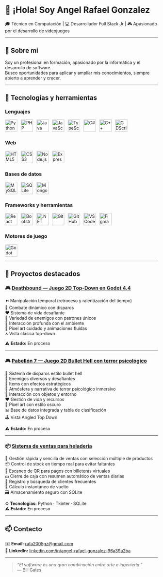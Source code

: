 # 👋 ¡Hola! Soy **Angel Rafael Gonzalez**

🎓 Técnico en Computación | 💻 Desarrollador Full Stack Jr | 🎮 Apasionado por el desarrollo de videojuegos

---

## 🔧 Sobre mí

Soy un profesional en formación, apasionado por la informática y el desarrollo de software.  
Busco oportunidades para aplicar y ampliar mis conocimientos, siempre abierto a aprender y crecer.

---

## 🚀 Tecnologías y herramientas

### Lenguajes  
<p align="left">
  <img src="https://cdn.jsdelivr.net/gh/devicons/devicon/icons/python/python-original.svg" alt="Python" width="40" height="40" />&nbsp;&nbsp;
  <img src="https://cdn.jsdelivr.net/gh/devicons/devicon/icons/php/php-original.svg" alt="PHP" width="40" height="40" />&nbsp;&nbsp;
  <img src="https://cdn.jsdelivr.net/gh/devicons/devicon/icons/java/java-original.svg" alt="Java" width="40" height="40" />&nbsp;&nbsp;
  <img src="https://cdn.jsdelivr.net/gh/devicons/devicon/icons/javascript/javascript-original.svg" alt="JavaScript" width="40" height="40" />&nbsp;&nbsp;
  <img src="https://cdn.jsdelivr.net/gh/devicons/devicon/icons/typescript/typescript-original.svg" alt="TypeScript" width="40" height="40" />&nbsp;&nbsp;
  <img src="https://cdn.jsdelivr.net/gh/devicons/devicon/icons/csharp/csharp-original.svg" alt="C#" width="40" height="40" />&nbsp;&nbsp;
  <img src="https://cdn.jsdelivr.net/gh/devicons/devicon/icons/cplusplus/cplusplus-original.svg" alt="C++" width="40" height="40" />&nbsp;&nbsp;
  <img src="https://cdn.jsdelivr.net/gh/devicons/devicon/icons/godot/godot-original.svg" alt="GDScript" width="40" height="40" />
</p>

### Web  
<p align="left">
  <img src="https://cdn.jsdelivr.net/gh/devicons/devicon/icons/html5/html5-original.svg" alt="HTML5" width="40" height="40" />&nbsp;&nbsp;
  <img src="https://cdn.jsdelivr.net/gh/devicons/devicon/icons/css3/css3-original.svg" alt="CSS3" width="40" height="40" />&nbsp;&nbsp;
  <img src="https://cdn.jsdelivr.net/gh/devicons/devicon/icons/nodejs/nodejs-original.svg" alt="Node.js" width="40" height="40" />&nbsp;&nbsp;
  <img src="https://cdn.jsdelivr.net/gh/devicons/devicon/icons/express/express-original.svg" alt="Express" width="40" height="40" />
</p>

### Bases de datos  
<p align="left">
  <img src="https://cdn.jsdelivr.net/gh/devicons/devicon/icons/mysql/mysql-original.svg" alt="MySQL" width="40" height="40" />&nbsp;&nbsp;
  <img src="https://cdn.jsdelivr.net/gh/devicons/devicon/icons/sqlite/sqlite-original.svg" alt="SQLite" width="40" height="40" />&nbsp;&nbsp;
  <img src="https://cdn.jsdelivr.net/gh/devicons/devicon/icons/mongodb/mongodb-original.svg" alt="MongoDB" width="40" height="40" />
</p>

### Frameworks y herramientas  
<p align="left">
  <img src="https://cdn.jsdelivr.net/gh/devicons/devicon/icons/react/react-original.svg" alt="React" width="40" height="40" />&nbsp;&nbsp;
  <img src="https://cdn.jsdelivr.net/gh/devicons/devicon/icons/bootstrap/bootstrap-plain.svg" alt="Bootstrap" width="40" height="40" />&nbsp;&nbsp;
  <img src="https://cdn.jsdelivr.net/gh/devicons/devicon/icons/dot-net/dot-net-original.svg" alt=".NET" width="40" height="40" />&nbsp;&nbsp;
  <img src="https://cdn.jsdelivr.net/gh/devicons/devicon/icons/git/git-original.svg" alt="Git" width="40" height="40" />&nbsp;&nbsp;
  <img src="https://cdn.jsdelivr.net/gh/devicons/devicon/icons/github/github-original.svg" alt="GitHub" width="40" height="40" />&nbsp;&nbsp;
  <img src="https://cdn.jsdelivr.net/gh/devicons/devicon/icons/vscode/vscode-original.svg" alt="VS Code" width="40" height="40" />&nbsp;&nbsp;
  <img src="https://cdn.jsdelivr.net/gh/devicons/devicon/icons/figma/figma-original.svg" alt="Figma" width="40" height="40" />
</p>

### Motores de juego  
<p align="left">
  <img src="https://cdn.jsdelivr.net/gh/devicons/devicon/icons/godot/godot-original.svg" alt="Godot Engine" width="40" height="40" />
</p>


---

## 📂 Proyectos destacados

### 🎮 [Deathbound — Juego 2D Top-Down en Godot 4.4](https://github.com/rafael-gonzalez-ARG/DEATHBOUND)

⏪ Manipulación temporal (retroceso y ralentización del tiempo)  
🔫 Combate dinámico con disparos  
❤️ Sistema de vida desafiante  
👾 Variedad de enemigos con patrones únicos  
🌿 Interacción profunda con el ambiente  
🎨 Pixel art cuidado y animaciones fluidas  
🔝 Vista clásica top-down  

⚠️ **Estado:** En proceso

---

### 🎮 [Pabellón 7 — Juego 2D Bullet Hell con terror psicológico](https://github.com/rafael-gonzalez-ARG/Pabellon_7)

🔫 Sistema de disparos estilo bullet hell  
👾 Enemigos diversos y desafiantes  
🎁 Items con efectos estratégicos  
🧠 Atmósfera y narrativa de terror psicológico inmersivo  
🌌 Interacción con objetos y entorno  
❤️ Gestión de vida y recursos  
🎨 Pixel art con estilo oscuro  
📊 Base de datos integrada y tabla de clasificación  
🕹️ Vista Angled Top Down

⚠️ **Estado:** En proceso

---

### 📦 [Sistema de ventas para heladería](https://github.com/rafael-gonzalez-ARG/Sistema-de-Gestion)

🛒 Gestión rápida y sencilla de ventas con selección múltiple de productos  
📦 Control de stock en tiempo real para evitar faltantes  
📱 Escaneo de QR para pagos con billeteras virtuales  
💵 Cierre de caja con resumen automático de ventas diarias  
👤 Registro y búsqueda de clientes frecuentes  
💸 Cálculo instantáneo de vuelto  
🗃️ Almacenamiento seguro con SQLite  

⚙️ **Tecnologías:** Python · Tkinter · SQLite  
⚠️ **Estado:** En proceso

---

## 📫 Contacto

✉️ **Email:** rafa2005gz@gmail.com  
💼 **LinkedIn:** [linkedin.com/in/angel-rafael-gonzalez-96a39a2ba](https://www.linkedin.com/in/angel-rafael-gonzalez-96a39a2ba)

---

> _“El software es una gran combinación entre arte e ingeniería.”_  
> — Bill Gates
